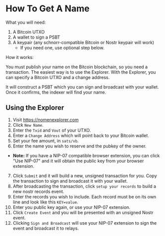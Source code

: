 # How To Get A Name

What you will need:

1. A Bitcoin UTXO
2. A wallet to sign a PSBT
3. A keypair (any schnorr-compatible Bitcoin or Nostr keypair will work)
   * If you need one, use optional step below.

How it works:

You must publish your name on the Bitcoin blockchain, so you need a transaction. The easiest way is to use the Explorer. With the Explorer, you can specify a Bitcoin UTXO and a change address.

It will construct a PSBT which you can sign and broadcast with your wallet. Once it confirms, the indexer will find your name.

## Using the Explorer

1. Visit https://nomenexplorer.com
2. Click `New Name`.
3. Enter the `Txid` and `Vout` of your UTXO.
4. Enter a `Change Address` which will point back to your Bitcoin wallet.
5. Set your fee amount, in `sats/vb`.
6. Enter the name you wish to reserve and the pubkey of the owner.
  * __Note:__ If you have a NIP-07 compatible browser extension, you can click "Use NIP-07" and it will obtain the public key from your browser extension.
7. Click `Submit` and it will build a new, unsigned transaction for you. Copy the transaction to sign and broadcast it with your wallet.
8. After broadcasting the transaction, click `setup your records` to build a new nostr records event.
9. Enter the records you wish to include. Each record must be on its own line and look like this `KEY=value`.
10. Enter you public key again, or use your NIP-07 extension.
11. Click `Create Event` and you will be presented with an unsigned Nostr event.
12. Clicking `Sign and Broadcast` will use your NIP-07 extension to sign the event and broadcast it to relays.